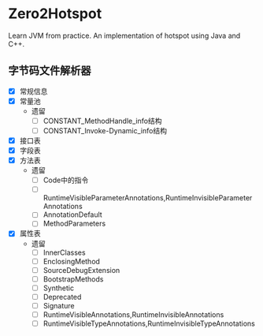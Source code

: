 # Zero2Hotspot
Learn JVM from practice. An implementation of hotspot using Java and C++.

## 字节码文件解析器
- [x] 常规信息
- [x] 常量池
  - 遗留
    - [ ] CONSTANT_MethodHandle_info结构
    - [ ] CONSTANT_Invoke-Dynamic_info结构
- [x] 接口表
- [x] 字段表
- [x] 方法表
  - 遗留
    - [ ] Code中的指令
    - [ ] RuntimeVisibleParameterAnnotations,RuntimeInvisibleParameterAnnotations
    - [ ] AnnotationDefault
    - [ ] MethodParameters
- [x] 属性表
  - 遗留
    - [ ] InnerClasses
    - [ ] EnclosingMethod
    - [ ] SourceDebugExtension
    - [ ] BootstrapMethods
    - [ ] Synthetic
    - [ ] Deprecated
    - [ ] Signature
    - [ ] RuntimeVisibleAnnotations,RuntimeInvisibleAnnotations
    - [ ] RuntimeVisibleTypeAnnotations,RuntimeInvisibleTypeAnnotations
